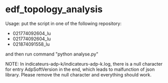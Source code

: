 # edf_topology_analysis

Usage:
put the script in one of the following repository:
  - 021774092604_lu
  - 021774092604_lu
  - 021874091558_lu

and then run command "python analyse.py"

NOTE:
In indicateurs-adp-k/indicateurs-adp-k.log, there is a null character for entry AdpSoftVersion in the end, which leads to malfunction of json library. Please remove the null character and everything should work.
